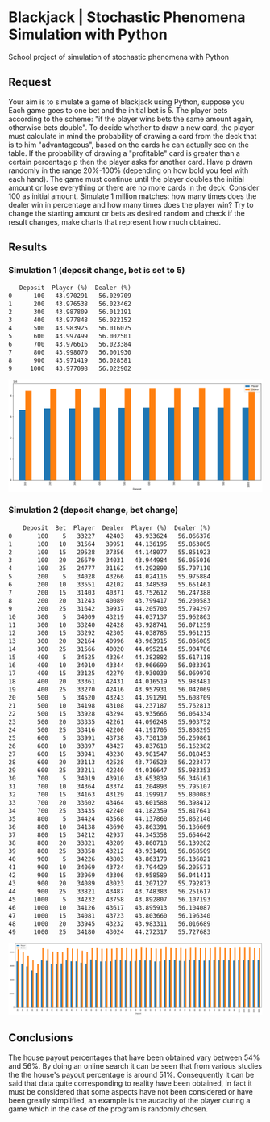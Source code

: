 # Blackjack | Stochastic Phenomena Simulation with Python

School project of simulation of stochastic phenomena with Python

## Request

Your aim is to simulate a game of blackjack using Python, suppose you Each game goes to one bet and the initial bet is 5. The player bets according to the scheme: "if the player wins bets the same amount again, otherwise bets double".
To decide whether to draw a new card, the player must calculate in mind the probability of drawing a card from the deck that is to him "advantageous", based on the cards he can actually see on the table. If the probability of drawing a "profitable" card is greater than a certain percentage p then the player asks for another card. Have p drawn randomly in the range 20%-100% (depending on how bold you feel with each hand).
The game must continue until the player doubles the initial amount or lose everything or there are no more cards in the deck. Consider 100 as initial amount. Simulate 1 million matches: how many times does the dealer win in percentage and how many times does the player win? Try to change the starting amount or bets as desired random and check if the result changes, make charts that represent how much obtained.

## Results

### Simulation 1 (deposit change, bet is set to 5)
```
   Deposit  Player (%)  Dealer (%)
0      100   43.970291   56.029709
1      200   43.976538   56.023462
2      300   43.987809   56.012191
3      400   43.977848   56.022152
4      500   43.983925   56.016075
5      600   43.997499   56.002501
6      700   43.976616   56.023384
7      800   43.998070   56.001930
8      900   43.971419   56.028581
9     1000   43.977098   56.022902
```

![Graph1](img/graph1.png)

### Simulation 2 (deposit change, bet change)
```
    Deposit  Bet  Player  Dealer  Player (%)  Dealer (%)
0       100    5   33227   42403   43.933624   56.066376
1       100   10   31564   39951   44.136195   55.863805
2       100   15   29528   37356   44.148077   55.851923
3       100   20   26679   34031   43.944984   56.055016
4       100   25   24777   31162   44.292890   55.707110
5       200    5   34028   43266   44.024116   55.975884
6       200   10   33551   42102   44.348539   55.651461
7       200   15   31403   40371   43.752612   56.247388
8       200   20   31243   40089   43.799417   56.200583
9       200   25   31642   39937   44.205703   55.794297
10      300    5   34009   43219   44.037137   55.962863
11      300   10   33240   42428   43.928741   56.071259
12      300   15   33292   42305   44.038785   55.961215
13      300   20   32164   40996   43.963915   56.036085
14      300   25   31566   40020   44.095214   55.904786
15      400    5   34525   43264   44.382882   55.617118
16      400   10   34010   43344   43.966699   56.033301
17      400   15   33125   42279   43.930030   56.069970
18      400   20   33361   42431   44.016519   55.983481
19      400   25   33270   42416   43.957931   56.042069
20      500    5   34520   43243   44.391291   55.608709
21      500   10   34198   43108   44.237187   55.762813
22      500   15   33928   43294   43.935666   56.064334
23      500   20   33335   42261   44.096248   55.903752
24      500   25   33416   42200   44.191705   55.808295
25      600    5   33991   43738   43.730139   56.269861
26      600   10   33897   43427   43.837618   56.162382
27      600   15   33941   43230   43.981547   56.018453
28      600   20   33113   42528   43.776523   56.223477
29      600   25   33211   42240   44.016647   55.983353
30      700    5   34019   43910   43.653839   56.346161
31      700   10   34364   43374   44.204893   55.795107
32      700   15   34163   43129   44.199917   55.800083
33      700   20   33602   43464   43.601588   56.398412
34      700   25   33435   42240   44.182359   55.817641
35      800    5   34424   43568   44.137860   55.862140
36      800   10   34138   43690   43.863391   56.136609
37      800   15   34212   42937   44.345358   55.654642
38      800   20   33821   43289   43.860718   56.139282
39      800   25   33858   43212   43.931491   56.068509
40      900    5   34226   43803   43.863179   56.136821
41      900   10   34069   43724   43.794429   56.205571
42      900   15   33969   43306   43.958589   56.041411
43      900   20   34089   43023   44.207127   55.792873
44      900   25   33821   43487   43.748383   56.251617
45     1000    5   34232   43758   43.892807   56.107193
46     1000   10   34126   43617   43.895913   56.104087
47     1000   15   34081   43723   43.803660   56.196340
48     1000   20   33945   43232   43.983311   56.016689
49     1000   25   34180   43024   44.272317   55.727683
```

![Graph2](img/graph2.png)

## Conclusions

The house payout percentages
that have been obtained vary between 54%
and 56%.
By doing an online search it can be seen that from various studies the
the house's payout percentage is around 51%.
Consequently it can be said that data quite corresponding to reality have been obtained, in fact it must be considered that some aspects have not been considered or have been greatly simplified, an example is the audacity of the player during a game which in the case of the program is randomly chosen.
